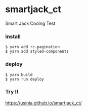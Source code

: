 # smartjack_ct

Smart Jack Coding Test

### install

```shell
$ yarn add rc-pagination
$ yarn add styled-components
```

### deploy

```shell
$ yarn build
$ yarn run deploy
```

### Try It

<https://usinia.github.io/smartjack_ct/>
